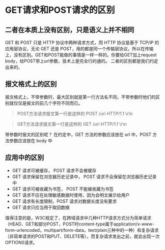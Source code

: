 # GET请求和POST请求的区别

## 二者在本质上没有区别，只是语义上并不相同

GET 和 POST 只是 HTTP 协议中两种请求方式，而 HTTP 协议是基于 TCP/IP 的应用层协议，无论 GET 还是 POST，用的都是同一个传输层协议，所以在传输上，没有区别。GET和POST能做的事情是一样一样的。你要给GET加上request body，给POST带上url参数，技术上是完全行的通的。 二者的区别都是我们约定出来的。

## 报文格式上的区别

报文格式上，不带参数时，最大区别就是第一行方法名不同，不带参数时他们的区别就仅仅是报文的前几个字符不同而已。

>POST方法请求报文第一行是这样的 POST /uri HTTP/1.1 \r\n

>GET方法请求报文第一行是这样的 GET /uri HTTP/1.1 \r\n

带参数时报文的区别呢？ 在约定中，GET 方法的参数应该放在 url 中，POST 方法参数应该放在 body 中

## 应用中的区别

- GET 请求可被缓存， POST 请求不会被缓存
- GET 请求保留在浏览器历史记录中， POST 请求不会保留在浏览器历史记录中
- GET 请求可被收藏为书签， POST 不能被收藏为书签
- GET 请求不应在处理敏感数据时使用，因为会明文展示给用户
- GET 请求有长度限制，POST 请求对数据长度没有要求
- GET 请求只应当用于取回数据

值得注意的是，W3C规定了，在跨域请求中几种HTTP请求方式分为简单请求（HEAD、GET和部分POST，POST时content-type属于application/x-www-form-urlencoded，multipart/form-data，text/plain三种中的一种）和复杂请求（非简单请求的POST和PUT、DELETE等），而复杂请求发出之前，就会出现一次OPTIONS请求。